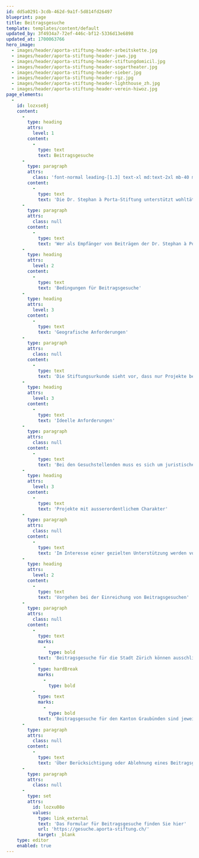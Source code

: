 ```yaml
---
id: dd5a0291-3cdb-462d-9a1f-5d814fd26497
blueprint: page
title: Beitragsgesuche
template: templates/content/default
updated_by: 3f4934a7-72ef-446c-bf12-5336d13e6898
updated_at: 1700063766
hero_image:
  - images/header/aporta-stiftung-header-arbeitskette.jpg
  - images/header/aporta-stiftung-header-juwo.jpg
  - images/header/aporta-stiftung-header-stiftungdomicil.jpg
  - images/header/aporta-stiftung-header-sogartheater.jpg
  - images/header/aporta-stiftung-header-sieber.jpg
  - images/header/aporta-stiftung-header-rgz.jpg
  - images/header/aporta-stiftung-header-lighthouse_zh.jpg
  - images/header/aporta-stiftung-header-verein-hiwoz.jpg
page_elements:
  -
    id: lozxse8j
    content:
      -
        type: heading
        attrs:
          level: 1
        content:
          -
            type: text
            text: Beitragsgesuche
      -
        type: paragraph
        attrs:
          class: 'font-normal leading-[1.3] text-xl md:text-2xl mb-40 md:mb-60'
        content:
          -
            type: text
            text: 'Die Dr. Stephan à Porta-Stiftung unterstützt wohltätige und gemeinnützige Institutionen, die benachteiligten Menschen am Rande der Gesellschaft helfen. Im Fokus stehen sozial und gesundheitlich Bedürftige, Menschen mit einer Beeinträchtigung, Suchtkranke, Betagte, Asylsuchende, Migrantinnen und Migranten.'
      -
        type: paragraph
        attrs:
          class: null
        content:
          -
            type: text
            text: 'Wer als Empfänger von Beiträgen der Dr. Stephan à Porta-Stiftung grundsätzlich infrage kommt, ist in der Stiftungsurkunde festgelegt. Berücksichtigt werden namentlich Institutionen, die benachteiligten Menschen helfen. Im Vordergrund stehen bedürftige Personen wie sozial und/oder gesundheitlich Benachteiligte, Menschen mit Behinderung, Menschen mit einer Suchtproblematik, Betagte, Asylsuchende, Migrantinnen und Migranten. Die Stiftung unterstützt ausserordentliche Projekte, die den üblichen Rahmen der Tätigkeit der Gesuchsteller sprengen. In der Regel sind dies Umbauten oder Erweiterungsbauten, Anschaffungen besonderer Art oder Vorhaben in den Bereichen Projektentwicklung, Innovation, Evaluation, Organisationsentwicklung, Werbekampagnen usw.'
      -
        type: heading
        attrs:
          level: 2
        content:
          -
            type: text
            text: 'Bedingungen für Beitragsgesuche'
      -
        type: heading
        attrs:
          level: 3
        content:
          -
            type: text
            text: 'Geografische Anforderungen'
      -
        type: paragraph
        attrs:
          class: null
        content:
          -
            type: text
            text: 'Die Stiftungsurkunde sieht vor, dass nur Projekte berücksichtigt werden, die grösstenteils den Bewohnerinnen und Bewohnern der Stadt Zürich resp. des Kantons Graubünden zugutekommen.'
      -
        type: heading
        attrs:
          level: 3
        content:
          -
            type: text
            text: 'Ideelle Anforderungen'
      -
        type: paragraph
        attrs:
          class: null
        content:
          -
            type: text
            text: 'Bei den Gesuchstellenden muss es sich um juristische Personen wie Vereine oder Stiftungen mit wohltätigem und/oder gemeinnützigem Zweck handeln. Die Gesuchstellenden Organisationen müssen von den Staats- und Gemeindesteuern befreit sein. Berücksichtigt werden vor allem Organisationen, die Menschen helfen und zur Verbesserung von deren Lebensqualität beitragen (z.B. sozial und gesundheitlich Bedürftige, Menschen mit einer Beeinträchtigung, Suchtkranke, Betagte, Asylsuchende, Migrantinnen und Migranten). Institutionen mit kulturellen Zielsetzungen oder Privatpersonen können daher nicht unterstützt werden.'
      -
        type: heading
        attrs:
          level: 3
        content:
          -
            type: text
            text: 'Projekte mit ausserordentlichem Charakter'
      -
        type: paragraph
        attrs:
          class: null
        content:
          -
            type: text
            text: 'Im Interesse einer gezielten Unterstützung werden vor allem Projekte unterstützt, die den üblichen Rahmen der Tätigkeit der Gesuchstellenden sprengen und damit den Charakter von ausserordentlichen Ausgaben haben. Infrage kommen z.B. Um- oder Erweiterungsbauten, Anschaffungen besonderer Art oder Vorhaben in den Bereichen Projektentwicklung, Innovation, Evaluation, Organisationsentwicklung oder Werbekampagnen. Beiträge zur Deckung von Betriebsdefiziten werden selbst in begründeten Fällen nur ausnahmsweise und einmalig gewährt. Die Dr. Stephan à Porta-Stiftung übernimmt keine Defizitgarantien. Zudem werden keine Projekte unterstützt, die bereits realisiert sind.'
      -
        type: heading
        attrs:
          level: 2
        content:
          -
            type: text
            text: 'Vorgehen bei der Einreichung von Beitragsgesuchen'
      -
        type: paragraph
        attrs:
          class: null
        content:
          -
            type: text
            marks:
              -
                type: bold
            text: 'Beitragsgesuche für die Stadt Zürich können ausschliesslich auf elektronischem Weg eingereicht werden. Die Eingabeperiode ist jeweils zwischen dem 1. Dezember und dem 1. März. Das Formular ist nur in dieser Zeit online.'
          -
            type: hardBreak
            marks:
              -
                type: bold
          -
            type: text
            marks:
              -
                type: bold
            text: 'Beitragsgesuche für den Kanton Graubünden sind jeweils bis Ende Dezember direkt beim Kantonalen Sozialamt Graubünden, Abteilung Beiträge, Loëstrasse 32, 7001 Chur einzureichen.'
      -
        type: paragraph
        attrs:
          class: null
        content:
          -
            type: text
            text: 'Über Berücksichtigung oder Ablehnung eines Beitragsgesuchs entscheidet der Stiftungsrat abschliessend im Frühsommer, sodass die Gesuchstellenden spätestens Ende Juni informiert werden. Für die Beurteilung der Beitragsgesuche haben der Stadtrat von Zürich bzw. der Regierungsrat von Graubünden das Vorschlagsrecht. Allfällige Zuwendungen müssen zweckgebunden im Sinne des eingereichten Gesuchs verwendet werden. Bei Beiträgen ab 20’000 Franken ist nach Abschluss des Projekts unaufgefordert ein Schlussbericht einzureichen. Alle berücksichtigten Gesuchsteller werden online namentlich erwähnt. Institutionen können innerhalb von zehn Jahren maximal fünf Mal berücksichtigt werden.'
      -
        type: paragraph
        attrs:
          class: null
      -
        type: set
        attrs:
          id: lozxu08o
          values:
            type: link_external
            text: 'Das Formular für Beitragsgesuche finden Sie hier'
            url: 'https://gesuche.aporta-stiftung.ch/'
            target: _blank
    type: editor
    enabled: true
---
```

